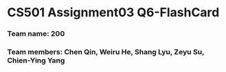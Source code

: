 # CS501 Assignment03 Q6-FlashCard
### Team name: 200
### Team members: Chen Qin, Weiru He, Shang Lyu, Zeyu Su, Chien-Ying Yang
